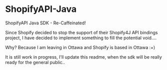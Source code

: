 ShopifyAPI-Java
===============

ShopifyAPI Java SDK - Re-Caffeinated!

Since Shopify decided to stop the support of their Shopify4J API bindings project, I have decided to implement something
to fill the potential void....

Why? Because I am leaving in Ottawa and Shopify is based in Ottawa :+)

It is still work in progress, I'll update this readme, when the sdk will be really ready for the general public..


